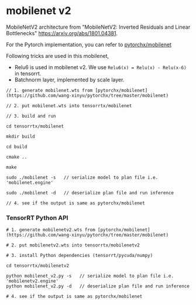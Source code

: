 # mobilenet v2

MobileNetV2 architecture from
     "MobileNetV2: Inverted Residuals and Linear Bottlenecks" <https://arxiv.org/abs/1801.04381>.

For the Pytorch implementation, you can refer to [pytorchx/mobilenet](https://github.com/wang-xinyu/pytorchx/tree/master/mobilenet)

Following tricks are used in this mobilenet,

- Relu6 is used in mobilenet v2. We use `Relu6(x) = Relu(x) - Relu(x-6)` in tensorrt.
- Batchnorm layer, implemented by scale layer.

```
// 1. generate mobilenet.wts from [pytorchx/mobilenet](https://github.com/wang-xinyu/pytorchx/tree/master/mobilenet)

// 2. put mobilenet.wts into tensorrtx/mobilenet

// 3. build and run

cd tensorrtx/mobilenet

mkdir build

cd build

cmake ..

make

sudo ./mobilenet -s   // serialize model to plan file i.e. 'mobilenet.engine'

sudo ./mobilenet -d   // deserialize plan file and run inference

// 4. see if the output is same as pytorchx/mobilenet
```

### TensorRT Python API

```
# 1. generate mobilenetv2.wts from [pytorchx/mobilenet](https://github.com/wang-xinyu/pytorchx/tree/master/mobilenet)

# 2. put mobilenetv2.wts into tensorrtx/mobilenetv2

# 3. install Python dependencies (tensorrt/pycuda/numpy)

cd tensorrtx/mobilenetv2

python mobilenet_v2.py -s   // serialize model to plan file i.e. 'mobilenetv2.engine'
python mobilenet_v2.py -d   // deserialize plan file and run inference

# 4. see if the output is same as pytorchx/mobilenet
```
